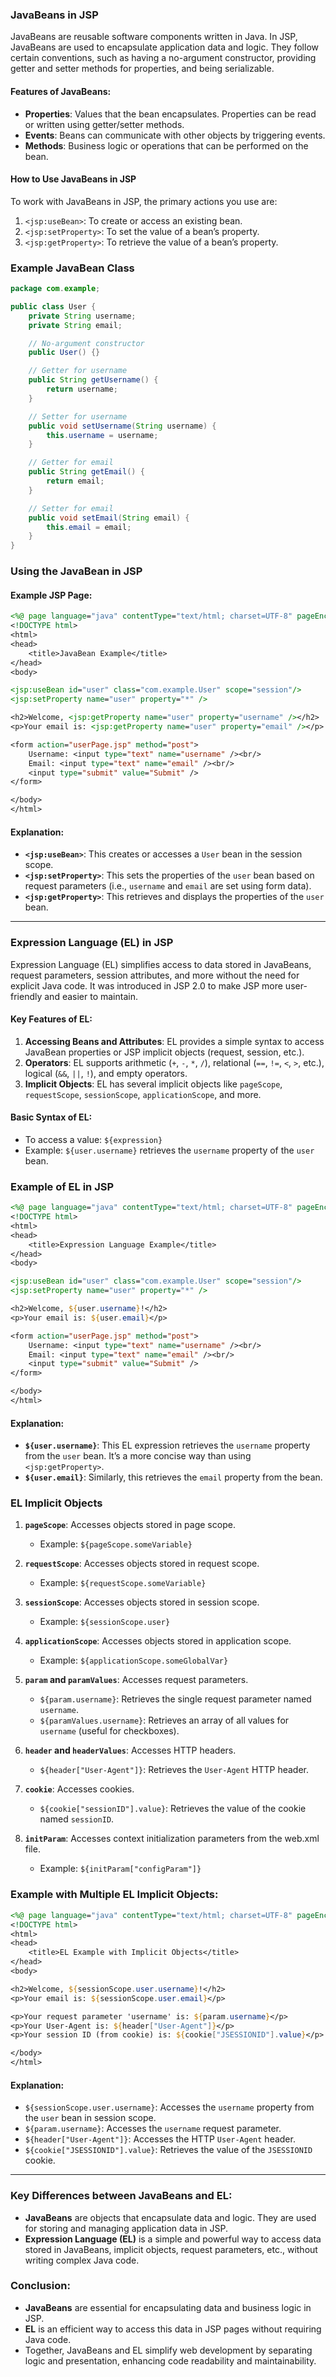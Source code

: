 ### JavaBeans in JSP

JavaBeans are reusable software components written in Java. In JSP, JavaBeans are used to encapsulate application data and logic. They follow certain conventions, such as having a no-argument constructor, providing getter and setter methods for properties, and being serializable.

#### Features of JavaBeans:
- **Properties**: Values that the bean encapsulates. Properties can be read or written using getter/setter methods.
- **Events**: Beans can communicate with other objects by triggering events.
- **Methods**: Business logic or operations that can be performed on the bean.

#### How to Use JavaBeans in JSP

To work with JavaBeans in JSP, the primary actions you use are:
1. `<jsp:useBean>`: To create or access an existing bean.
2. `<jsp:setProperty>`: To set the value of a bean’s property.
3. `<jsp:getProperty>`: To retrieve the value of a bean’s property.

### Example JavaBean Class
```java
package com.example;

public class User {
    private String username;
    private String email;

    // No-argument constructor
    public User() {}

    // Getter for username
    public String getUsername() {
        return username;
    }

    // Setter for username
    public void setUsername(String username) {
        this.username = username;
    }

    // Getter for email
    public String getEmail() {
        return email;
    }

    // Setter for email
    public void setEmail(String email) {
        this.email = email;
    }
}
```

### Using the JavaBean in JSP

#### Example JSP Page:
```jsp
<%@ page language="java" contentType="text/html; charset=UTF-8" pageEncoding="UTF-8"%>
<!DOCTYPE html>
<html>
<head>
    <title>JavaBean Example</title>
</head>
<body>

<jsp:useBean id="user" class="com.example.User" scope="session"/>
<jsp:setProperty name="user" property="*" />

<h2>Welcome, <jsp:getProperty name="user" property="username" /></h2>
<p>Your email is: <jsp:getProperty name="user" property="email" /></p>

<form action="userPage.jsp" method="post">
    Username: <input type="text" name="username" /><br/>
    Email: <input type="text" name="email" /><br/>
    <input type="submit" value="Submit" />
</form>

</body>
</html>
```

#### Explanation:
- **`<jsp:useBean>`**: This creates or accesses a `User` bean in the session scope.
- **`<jsp:setProperty>`**: This sets the properties of the `user` bean based on request parameters (i.e., `username` and `email` are set using form data).
- **`<jsp:getProperty>`**: This retrieves and displays the properties of the `user` bean.

---

### Expression Language (EL) in JSP

Expression Language (EL) simplifies access to data stored in JavaBeans, request parameters, session attributes, and more without the need for explicit Java code. It was introduced in JSP 2.0 to make JSP more user-friendly and easier to maintain.

#### Key Features of EL:
1. **Accessing Beans and Attributes**: EL provides a simple syntax to access JavaBean properties or JSP implicit objects (request, session, etc.).
2. **Operators**: EL supports arithmetic (`+`, `-`, `*`, `/`), relational (`==`, `!=`, `<`, `>`, etc.), logical (`&&`, `||`, `!`), and empty operators.
3. **Implicit Objects**: EL has several implicit objects like `pageScope`, `requestScope`, `sessionScope`, `applicationScope`, and more.

#### Basic Syntax of EL:
- To access a value: `${expression}`
- Example: `${user.username}` retrieves the `username` property of the `user` bean.

### Example of EL in JSP

```jsp
<%@ page language="java" contentType="text/html; charset=UTF-8" pageEncoding="UTF-8"%>
<!DOCTYPE html>
<html>
<head>
    <title>Expression Language Example</title>
</head>
<body>

<jsp:useBean id="user" class="com.example.User" scope="session"/>
<jsp:setProperty name="user" property="*" />

<h2>Welcome, ${user.username}!</h2>
<p>Your email is: ${user.email}</p>

<form action="userPage.jsp" method="post">
    Username: <input type="text" name="username" /><br/>
    Email: <input type="text" name="email" /><br/>
    <input type="submit" value="Submit" />
</form>

</body>
</html>
```

#### Explanation:
- **`${user.username}`**: This EL expression retrieves the `username` property from the `user` bean. It’s a more concise way than using `<jsp:getProperty>`.
- **`${user.email}`**: Similarly, this retrieves the `email` property from the bean.

### EL Implicit Objects

1. **`pageScope`**: Accesses objects stored in page scope.
   - Example: `${pageScope.someVariable}`
   
2. **`requestScope`**: Accesses objects stored in request scope.
   - Example: `${requestScope.someVariable}`
   
3. **`sessionScope`**: Accesses objects stored in session scope.
   - Example: `${sessionScope.user}`

4. **`applicationScope`**: Accesses objects stored in application scope.
   - Example: `${applicationScope.someGlobalVar}`

5. **`param` and `paramValues`**: Accesses request parameters.
   - `${param.username}`: Retrieves the single request parameter named `username`.
   - `${paramValues.username}`: Retrieves an array of all values for `username` (useful for checkboxes).

6. **`header` and `headerValues`**: Accesses HTTP headers.
   - `${header["User-Agent"]}`: Retrieves the `User-Agent` HTTP header.

7. **`cookie`**: Accesses cookies.
   - `${cookie["sessionID"].value}`: Retrieves the value of the cookie named `sessionID`.

8. **`initParam`**: Accesses context initialization parameters from the web.xml file.
   - Example: `${initParam["configParam"]}`

### Example with Multiple EL Implicit Objects:

```jsp
<%@ page language="java" contentType="text/html; charset=UTF-8" pageEncoding="UTF-8"%>
<!DOCTYPE html>
<html>
<head>
    <title>EL Example with Implicit Objects</title>
</head>
<body>

<h2>Welcome, ${sessionScope.user.username}!</h2>
<p>Your email is: ${sessionScope.user.email}</p>

<p>Your request parameter 'username' is: ${param.username}</p>
<p>Your User-Agent is: ${header["User-Agent"]}</p>
<p>Your session ID (from cookie) is: ${cookie["JSESSIONID"].value}</p>

</body>
</html>
```

#### Explanation:
- `${sessionScope.user.username}`: Accesses the `username` property from the `user` bean in session scope.
- `${param.username}`: Accesses the `username` request parameter.
- `${header["User-Agent"]}`: Accesses the HTTP `User-Agent` header.
- `${cookie["JSESSIONID"].value}`: Retrieves the value of the `JSESSIONID` cookie.

---

### Key Differences between JavaBeans and EL:
- **JavaBeans** are objects that encapsulate data and logic. They are used for storing and managing application data in JSP.
- **Expression Language (EL)** is a simple and powerful way to access data stored in JavaBeans, implicit objects, request parameters, etc., without writing complex Java code.

### Conclusion:
- **JavaBeans** are essential for encapsulating data and business logic in JSP.
- **EL** is an efficient way to access this data in JSP pages without requiring Java code.
- Together, JavaBeans and EL simplify web development by separating logic and presentation, enhancing code readability and maintainability.